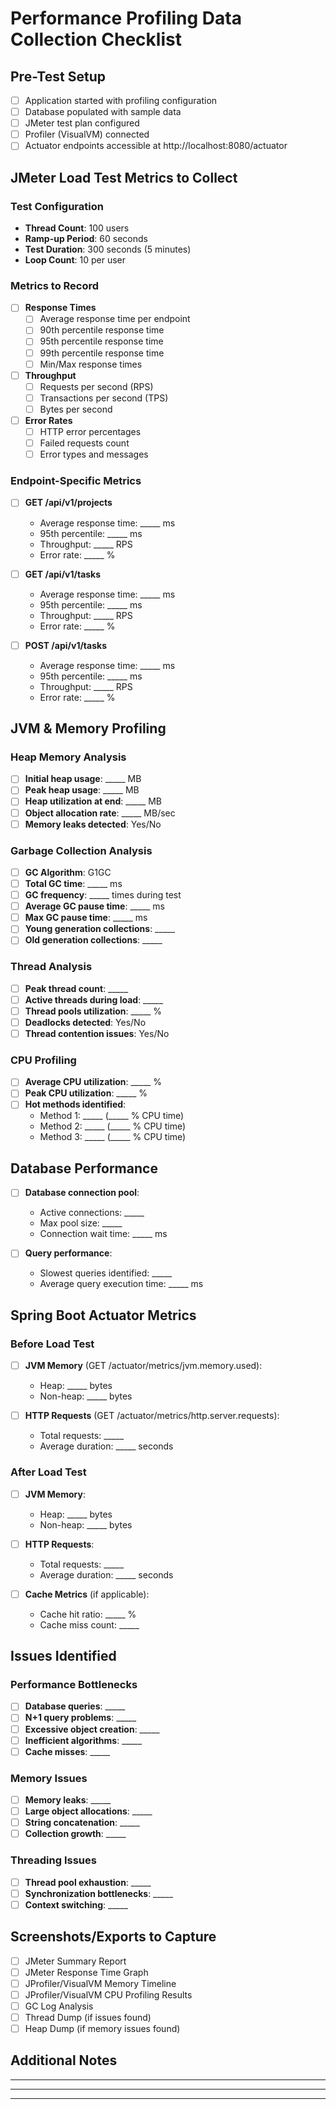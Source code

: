 # Performance Profiling Data Collection Checklist

## Pre-Test Setup
- [ ] Application started with profiling configuration
- [ ] Database populated with sample data
- [ ] JMeter test plan configured
- [ ] Profiler (VisualVM) connected
- [ ] Actuator endpoints accessible at http://localhost:8080/actuator

## JMeter Load Test Metrics to Collect

### Test Configuration
- **Thread Count**: 100 users
- **Ramp-up Period**: 60 seconds
- **Test Duration**: 300 seconds (5 minutes)
- **Loop Count**: 10 per user

### Metrics to Record
- [ ] **Response Times**
    - [ ] Average response time per endpoint
    - [ ] 90th percentile response time
    - [ ] 95th percentile response time
    - [ ] 99th percentile response time
    - [ ] Min/Max response times

- [ ] **Throughput**
    - [ ] Requests per second (RPS)
    - [ ] Transactions per second (TPS)
    - [ ] Bytes per second

- [ ] **Error Rates**
    - [ ] HTTP error percentages
    - [ ] Failed requests count
    - [ ] Error types and messages

### Endpoint-Specific Metrics
- [ ] **GET /api/v1/projects**
    - Average response time: _____ ms
    - 95th percentile: _____ ms
    - Throughput: _____ RPS
    - Error rate: _____ %

- [ ] **GET /api/v1/tasks**
    - Average response time: _____ ms
    - 95th percentile: _____ ms
    - Throughput: _____ RPS
    - Error rate: _____ %

- [ ] **POST /api/v1/tasks**
    - Average response time: _____ ms
    - 95th percentile: _____ ms
    - Throughput: _____ RPS
    - Error rate: _____ %

## JVM & Memory Profiling

### Heap Memory Analysis
- [ ] **Initial heap usage**: _____ MB
- [ ] **Peak heap usage**: _____ MB
- [ ] **Heap utilization at end**: _____ MB
- [ ] **Object allocation rate**: _____ MB/sec
- [ ] **Memory leaks detected**: Yes/No

### Garbage Collection Analysis
- [ ] **GC Algorithm**: G1GC
- [ ] **Total GC time**: _____ ms
- [ ] **GC frequency**: _____ times during test
- [ ] **Average GC pause time**: _____ ms
- [ ] **Max GC pause time**: _____ ms
- [ ] **Young generation collections**: _____
- [ ] **Old generation collections**: _____

### Thread Analysis
- [ ] **Peak thread count**: _____
- [ ] **Active threads during load**: _____
- [ ] **Thread pools utilization**: _____ %
- [ ] **Deadlocks detected**: Yes/No
- [ ] **Thread contention issues**: Yes/No

### CPU Profiling
- [ ] **Average CPU utilization**: _____ %
- [ ] **Peak CPU utilization**: _____ %
- [ ] **Hot methods identified**:
    - Method 1: _____ (_____ % CPU time)
    - Method 2: _____ (_____ % CPU time)
    - Method 3: _____ (_____ % CPU time)

## Database Performance
- [ ] **Database connection pool**:
    - Active connections: _____
    - Max pool size: _____
    - Connection wait time: _____ ms

- [ ] **Query performance**:
    - Slowest queries identified: _____
    - Average query execution time: _____ ms

## Spring Boot Actuator Metrics

### Before Load Test
- [ ] **JVM Memory** (GET /actuator/metrics/jvm.memory.used):
    - Heap: _____ bytes
    - Non-heap: _____ bytes

- [ ] **HTTP Requests** (GET /actuator/metrics/http.server.requests):
    - Total requests: _____
    - Average duration: _____ seconds

### After Load Test
- [ ] **JVM Memory**:
    - Heap: _____ bytes
    - Non-heap: _____ bytes

- [ ] **HTTP Requests**:
    - Total requests: _____
    - Average duration: _____ seconds

- [ ] **Cache Metrics** (if applicable):
    - Cache hit ratio: _____ %
    - Cache miss count: _____

## Issues Identified

### Performance Bottlenecks
- [ ] **Database queries**: _____
- [ ] **N+1 query problems**: _____
- [ ] **Excessive object creation**: _____
- [ ] **Inefficient algorithms**: _____
- [ ] **Cache misses**: _____

### Memory Issues
- [ ] **Memory leaks**: _____
- [ ] **Large object allocations**: _____
- [ ] **String concatenation**: _____
- [ ] **Collection growth**: _____

### Threading Issues
- [ ] **Thread pool exhaustion**: _____
- [ ] **Synchronization bottlenecks**: _____
- [ ] **Context switching**: _____

## Screenshots/Exports to Capture
- [ ] JMeter Summary Report
- [ ] JMeter Response Time Graph
- [ ] JProfiler/VisualVM Memory Timeline
- [ ] JProfiler/VisualVM CPU Profiling Results
- [ ] GC Log Analysis
- [ ] Thread Dump (if issues found)
- [ ] Heap Dump (if memory issues found)

## Additional Notes
_______________________________________________
_______________________________________________
_______________________________________________